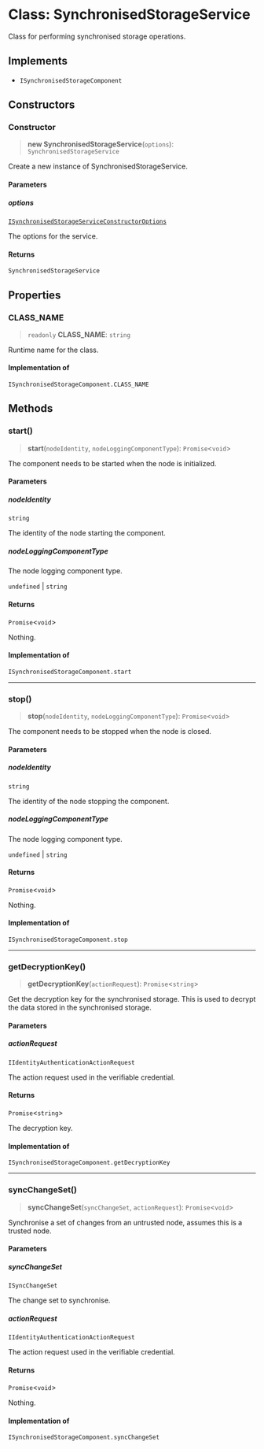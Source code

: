# Class: SynchronisedStorageService

Class for performing synchronised storage operations.

## Implements

- `ISynchronisedStorageComponent`

## Constructors

### Constructor

> **new SynchronisedStorageService**(`options`): `SynchronisedStorageService`

Create a new instance of SynchronisedStorageService.

#### Parameters

##### options

[`ISynchronisedStorageServiceConstructorOptions`](../interfaces/ISynchronisedStorageServiceConstructorOptions.md)

The options for the service.

#### Returns

`SynchronisedStorageService`

## Properties

### CLASS\_NAME

> `readonly` **CLASS\_NAME**: `string`

Runtime name for the class.

#### Implementation of

`ISynchronisedStorageComponent.CLASS_NAME`

## Methods

### start()

> **start**(`nodeIdentity`, `nodeLoggingComponentType`): `Promise`\<`void`\>

The component needs to be started when the node is initialized.

#### Parameters

##### nodeIdentity

`string`

The identity of the node starting the component.

##### nodeLoggingComponentType

The node logging component type.

`undefined` | `string`

#### Returns

`Promise`\<`void`\>

Nothing.

#### Implementation of

`ISynchronisedStorageComponent.start`

***

### stop()

> **stop**(`nodeIdentity`, `nodeLoggingComponentType`): `Promise`\<`void`\>

The component needs to be stopped when the node is closed.

#### Parameters

##### nodeIdentity

`string`

The identity of the node stopping the component.

##### nodeLoggingComponentType

The node logging component type.

`undefined` | `string`

#### Returns

`Promise`\<`void`\>

Nothing.

#### Implementation of

`ISynchronisedStorageComponent.stop`

***

### getDecryptionKey()

> **getDecryptionKey**(`actionRequest`): `Promise`\<`string`\>

Get the decryption key for the synchronised storage.
This is used to decrypt the data stored in the synchronised storage.

#### Parameters

##### actionRequest

`IIdentityAuthenticationActionRequest`

The action request used in the verifiable credential.

#### Returns

`Promise`\<`string`\>

The decryption key.

#### Implementation of

`ISynchronisedStorageComponent.getDecryptionKey`

***

### syncChangeSet()

> **syncChangeSet**(`syncChangeSet`, `actionRequest`): `Promise`\<`void`\>

Synchronise a set of changes from an untrusted node, assumes this is a trusted node.

#### Parameters

##### syncChangeSet

`ISyncChangeSet`

The change set to synchronise.

##### actionRequest

`IIdentityAuthenticationActionRequest`

The action request used in the verifiable credential.

#### Returns

`Promise`\<`void`\>

Nothing.

#### Implementation of

`ISynchronisedStorageComponent.syncChangeSet`
